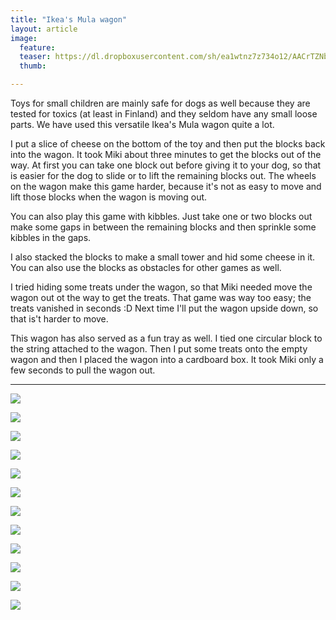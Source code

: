 ```yaml
---
title: "Ikea's Mula wagon"
layout: article
image:
  feature:
  teaser: https://dl.dropboxusercontent.com/sh/ea1wtnz7z734o12/AACrTZNb0cPUzJAeMv54eu07a/aktivointi/ikean-mula-vaunu/DSC42292-245px.jpg
  thumb:

---
```


Toys for small children are mainly safe for dogs as well because they are tested for toxics (at least in Finland) and they seldom have any small loose parts. We have used this versatile Ikea's Mula wagon quite a lot.

I put a slice of cheese on the bottom of the toy and then put the blocks back into the wagon. It took Miki about three minutes to get the blocks out of the way. At first you can take one block out before giving it to your dog, so that is easier for the dog to slide or to lift the remaining blocks out. The wheels on the wagon make this game harder, because it's not as easy to move and lift those blocks when the wagon is moving out.

You can also play this game with kibbles. Just take one or two blocks out make some gaps in between the remaining blocks and then sprinkle some kibbles in the gaps.

I also stacked the blocks to make a small tower and hid some cheese in it. You can also use the blocks as obstacles for other games as well.

I tried hiding some treats under the wagon, so that Miki needed move the wagon out ot the way to get the treats. That game was way too easy; the treats vanished in seconds :D Next time I'll put the wagon upside down, so that is't harder to move.

This wagon has also served as a fun tray as well. I tied one circular block to the string attached to the wagon. Then I put some treats onto the empty wagon and then I placed the wagon into a cardboard box. It took Miki only a few seconds to pull the wagon out.

---

[![](https://dl.dropboxusercontent.com/sh/ea1wtnz7z734o12/AAAFI7TAF3oj2KGQy1hOFJlLa/aktivointi/ikean-mula-vaunu/DSC42292-800px.jpg)](https://dl.dropboxusercontent.com/sh/ea1wtnz7z734o12/AACSZtlKolHL8pqRc0DnQl_Ma/aktivointi/ikean-mula-vaunu/DSC42292.jpg)

[![](https://dl.dropboxusercontent.com/sh/ea1wtnz7z734o12/AABA4AdTHbIZDjhSVzx8-7vQa/aktivointi/ikean-mula-vaunu/DSC42352-800px.jpg)](https://dl.dropboxusercontent.com/sh/ea1wtnz7z734o12/AADe0XtbnkKizT09Iq22ghMRa/aktivointi/ikean-mula-vaunu/DSC42352.jpg)

[![](https://dl.dropboxusercontent.com/sh/ea1wtnz7z734o12/AABEZgMMKerJrqakjiEARz9Fa/aktivointi/ikean-mula-vaunu/DSC44287-800px.jpg)](https://dl.dropboxusercontent.com/sh/ea1wtnz7z734o12/AAAirFTjhVmkYCvfP_ZS1Xipa/aktivointi/ikean-mula-vaunu/DSC44287.jpg)

[![](https://dl.dropboxusercontent.com/sh/ea1wtnz7z734o12/AADEjT1VfuRbijxA97SI7A2oa/aktivointi/ikean-mula-vaunu/DSC42852-800px.jpg)](https://dl.dropboxusercontent.com/sh/ea1wtnz7z734o12/AADcEC3E5laTWH1YPFxDR2RDa/aktivointi/ikean-mula-vaunu/DSC42852.jpg)

[![](https://dl.dropboxusercontent.com/sh/ea1wtnz7z734o12/AADQsAuCCD-2U3LFwEmX4V97a/aktivointi/karryn-vetaminen/DSC42855-800px.jpg)](https://dl.dropboxusercontent.com/sh/ea1wtnz7z734o12/AACOHEOFgIPVNmncUdDfKx9ga/aktivointi/karryn-vetaminen/DSC42855.jpg)

[![](https://dl.dropboxusercontent.com/sh/ea1wtnz7z734o12/AAATmOgorQd8kThTAJyuO4R5a/aktivointi/karryn-vetaminen/DSC42862-800px.jpg)](https://dl.dropboxusercontent.com/sh/ea1wtnz7z734o12/AABvriuAQbo80zzOmp0eNU2Oa/aktivointi/karryn-vetaminen/DSC42862.jpg)

[![](https://dl.dropboxusercontent.com/sh/ea1wtnz7z734o12/AADoS8H8wDz-no0D51Eypgbna/aktivointi/karryn-vetaminen/DSC42890-800px.jpg)](https://dl.dropboxusercontent.com/sh/ea1wtnz7z734o12/AADmXWELk_EDYcu_ONdTk1a8a/aktivointi/karryn-vetaminen/DSC42890.jpg)

[![](https://dl.dropboxusercontent.com/sh/ea1wtnz7z734o12/AABHmzHkp6Cb8j0M5pn1YH8Ia/aktivointi/karryn-vetaminen/DSC42919-800px.jpg)](https://dl.dropboxusercontent.com/sh/ea1wtnz7z734o12/AAC1YtUeSLOZ2uTT4cWz64mTa/aktivointi/karryn-vetaminen/DSC42919.jpg)

[![](https://dl.dropboxusercontent.com/sh/ea1wtnz7z734o12/AAAp3zoa5J6Fwts7ir_s0szma/aktivointi/karryn-vetaminen/DSC42929-800px.jpg)](https://dl.dropboxusercontent.com/sh/ea1wtnz7z734o12/AAABiZEG1DbKKXd7hqe_elp5a/aktivointi/karryn-vetaminen/DSC42929.jpg)

[![](https://dl.dropboxusercontent.com/sh/ea1wtnz7z734o12/AADbPmql-hJ1bIP4Vj4mhwpIa/aktivointi/karryn-vetaminen/DSC54173-800px.jpg)](https://dl.dropboxusercontent.com/sh/ea1wtnz7z734o12/AADIoavWNbMt6GhC70BXD0-ga/aktivointi/karryn-vetaminen/DSC54173.jpg)

[![](https://dl.dropboxusercontent.com/sh/ea1wtnz7z734o12/AAB2GRkUHIIHr9nHBWg1DU7ja/aktivointi/ikean-mula-vaunu/DSC42357-800px.jpg)](https://dl.dropboxusercontent.com/sh/ea1wtnz7z734o12/AACpexnz988ntJdF--vwLw4ya/aktivointi/ikean-mula-vaunu/DSC42357.jpg)

[![](https://dl.dropboxusercontent.com/sh/ea1wtnz7z734o12/AAB-qU3ETJn7M3Nemq3yhquoa/aktivointi/ritila/DSC42191-800px.jpg)](https://dl.dropboxusercontent.com/sh/ea1wtnz7z734o12/AAArYe7fdXZgQrDkGW1GbphVa/aktivointi/ritila/DSC42191.jpg)
